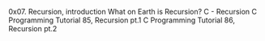 0x07. Recursion, introduction
What on Earth is Recursion?
C - Recursion
C Programming Tutorial 85, Recursion pt.1
C Programming Tutorial 86, Recursion pt.2
